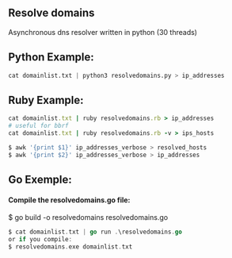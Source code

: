 ## Resolve domains 
Asynchronous dns resolver written in python (30 threads)

## Python Example:
```python
cat domainlist.txt | python3 resolvedomains.py > ip_addresses
```

## Ruby Example:
```ruby
cat domainlist.txt | ruby resolvedomains.rb > ip_addresses
# useful for bbrf
cat domainlist.txt | ruby resolvedomains.rb -v > ips_hosts 
```

```bash
$ awk '{print $1}' ip_addresses_verbose > resolved_hosts
$ awk '{print $2}' ip_addresses_verbose > ip_addresses
```

## Go Exemple:
#### Compile the resolvedomains.go file:

$ go build -o resolvedomains resolvedomains.go

```go
$ cat domainlist.txt | go run .\resolvedomains.go
or if you compile:
$ resolvedomains.exe domainlist.txt
```

